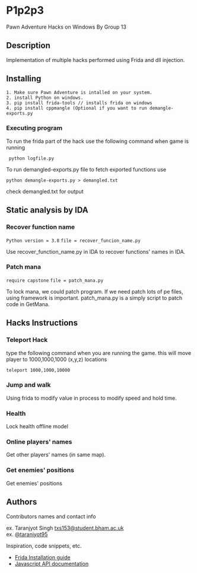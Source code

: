 # P1p2p3

Pawn Adventure Hacks on Windows By Group 13 

## Description

Implementation of multiple hacks performed using Frida and dll injection.

## Installing
    1. Make sure Pawn Adventure is intalled on your system. 
    2. install Python on windows.
    3. pip install frida-tools // installs frida on windows
    4. pip install cppmangle (Optional if you want to run demangle-exports.py


### Executing program

To run the frida part of the hack use the following command when game is running
```
 python logfile.py 
```

To run demangled-exports.py file to fetch exported functions use 
```
python demangle-exports.py > demangled.txt
```
check demangled.txt for output

## Static analysis by IDA
### Recover function name
`Python version = 3.8`
`file = recover_funcion_name.py`

Use recover_function_name.py in IDA to recover functions' names in IDA.

### Patch mana
`require capstone`
`file = patch_mana.py`

To lock mana, we could patch program. If we need patch lots of pe files, using framework is important. patch_mana.py is a simply script to patch code in GetMana.
## Hacks Instructions

### Teleport Hack
  type the following command when you are running the game.
 this will move player to 1000,1000,1000 (x,y,z) locations
```
teleport 1000,1000,10000
```

### Jump and walk
Using frida to modify value in process to modify speed and hold time.

### Health
Lock health offline model

### Online players' names
Get other players' names (in same map).

### Get enemies' positions
Get enemies' positions
## Authors

Contributors names and contact info

ex. Taranjyot Singh txs153@student.bham.ac.uk  
ex. [@taranjyot95](https://github.com/Taranjyot)

Inspiration, code snippets, etc.
* [Frida Installation guide](https://frida.re/docs/installation/)
* [Javascript API documentation](https://frida.re/docs/javascript-api/)